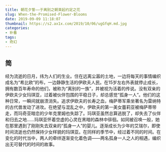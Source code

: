 ```yaml
---
title: 朝花夕誓——于离别之朝束起约定之花
slug: When-the-Promised-Flower-Blooms
date: 2019-09-09 11:18:07
thumbnail: https://s2.ax1x.com/2019/10/06/ugGfqH.md.jpg
categories:
- 补番
tags:
- 奇幻
---
```


## 简

经为流逝的日月，纬为人们的生业。住在远离尘嚣的土地，一边将每天的事情编织成名为“希比欧”的布，一边静静生活的伊欧夫人民。在15岁左右外表就停止成长，拥有数百年寿命的他们，被称为“离别的一族”，并被视为活着的传说。没有双亲的伊欧夫少女玛琪亚，过着被伙伴包围的平稳日子，却总感觉“孤身一人”。他们的这种日常，一瞬间就崩溃消失。追求伊欧夫的长寿之血，梅萨蒂军乘坐著名为雷纳特的古代兽发动了进攻。在绝望与混乱之中，伊欧夫的第一美女蕾莉亚被梅萨蒂带走，而玛奇亚暗恋的少年克里姆也失踪了。玛琪亚虽然总算逃脱了，却失去了伙伴和归去之地……玛琪亚怀着空虚的心灵在黑暗的森林中徘徊。如同被召唤一般，她在那里遇到了刚刚失去双亲的“孤身一人”的婴儿。逐渐成长为少年的艾瑞尔，即使时间流逝也仍然保持少女样貌的玛琪亚。在同样的季节中，经过着不同的时间。在变化的时代当中，两人的牵绊逐渐变化着色调——两名孤身一人之人的相遇，编织出无可替代的时间的故事。
